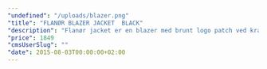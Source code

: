 ```yaml
---
"undefined": "/uploads/blazer.png"
"title": "FLANØR BLAZER JACKET  BLACK"
"description": "Flanør jacket er en blazer med brunt logo patch ved kraven. Selve kraven, lommer og ærmekanter er i ruskind. Blazeren er foret og kan derfor bruges som jakke. Bruges med en skjorte til et formelt look eller med Tee til et casual-smart look.\n\n* Surface coating: 100% nylon with PVC\n* Lining: 100% Cotton\n* Blazer fit\n* Snap button fastening with Flanør logo\n* Suede neckline, pockets and sleeve borders\n* Leather patch with logo below the neckline\n"
"price": 1849
"cmsUserSlug": ""
"date": 2015-08-03T00:00:00+02:00
---
```



